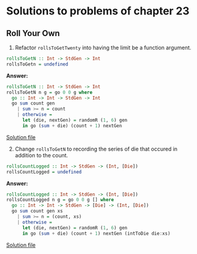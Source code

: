 # Solutions to problems of chapter 23

## Roll Your Own

1. Refactor `rollsToGetTwenty` into having the limit be a function argument.

```hs
rollsToGetN :: Int -> StdGen -> Int
rollsToGetn = undefined
```
**Answer:**
```hs
rollsToGetN :: Int -> StdGen -> Int
rollsToGetN n g = go 0 0 g where
  go :: Int -> Int -> StdGen -> Int
  go sum count gen
    | sum >= n = count
    | otherwise =
      let (die, nextGen) = randomR (1, 6) gen
      in go (sum + die) (count + 1) nextGen
```
[Solution file](exercise.files/RandomExample2.hs)

2. Change `rollsToGetN` to recording the series of die that occured in addition to the count.

```hs
rollsCountLogged :: Int -> StdGen -> (Int, [Die])
rollsCountLogged = undefined
```
**Answer:**
```hs
rollsCountLogged :: Int -> StdGen -> (Int, [Die])
rollsCountLogged n g = go 0 0 g [] where
  go :: Int -> Int -> StdGen -> [Die] -> (Int, [Die])
  go sum count gen xs 
    | sum >= n = (count, xs)
    | otherwise =
      let (die, nextGen) = randomR (1, 6) gen
      in go (sum + die) (count + 1) nextGen (intToDie die:xs)
```
[Solution file](exercise.files/RandomExample2.hs)
